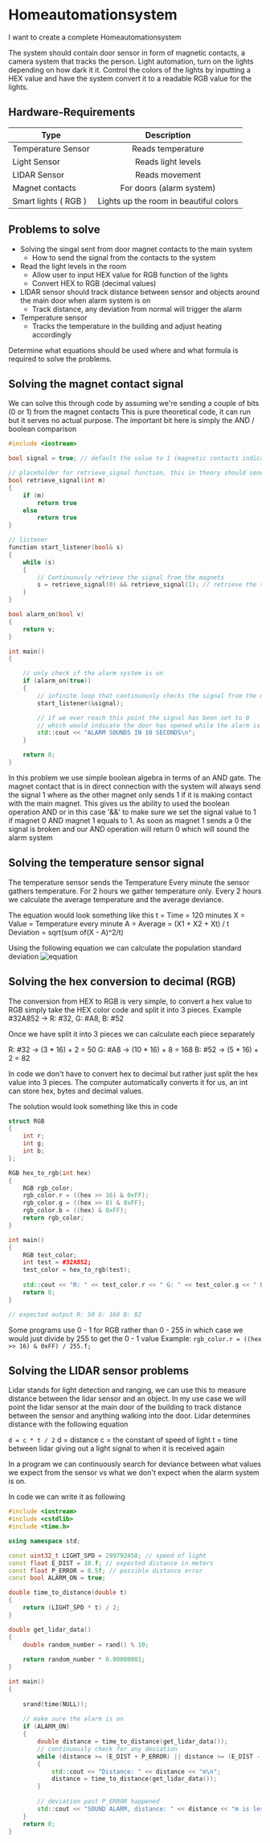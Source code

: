 
# Homeautomationsystem

I want to create a complete Homeautomationsystem

The system should contain door sensor in form of magnetic contacts, a camera system that tracks the person.
Light automation, turn on the lights depending on how dark it it.
Control the colors of the lights by inputting a HEX value and have the system convert it to a readable RGB value for the lights.

## Hardware-Requirements

|  Type          | Description |
|  ------------  | :------------: |
| Temperature Sensor  | Reads temperature|
| Light Sensor        | Reads light levels|
| LIDAR Sensor	      | Reads movement|
| Magnet contacts     | For doors (alarm system) |
| Smart lights ( RGB )| Lights up the room in beautiful colors|


## Problems to solve

- Solving the singal sent from door magnet contacts to the main system
    - How to send the signal from the contacts to the system
- Read the light levels in the room
    - Allow user to input HEX value for RGB function of the lights
    - Convert HEX to RGB (decimal values)
- LIDAR sensor should track distance between sensor and objects around the main door when alarm system is on
    - Track distance, any deviation from normal will trigger the alarm
- Temperature sensor
    - Tracks the temperature in the building and adjust heating accordingly

Determine what equations should be used where and what formula is required to solve the problems.

## Solving the magnet contact signal
We can solve this through code by assuming we're sending a couple of bits (0 or 1) from the magnet contacts
This is pure theoretical code, it can run but it serves no actual purpose. The important bit here is simply the AND / boolean comparison
```cpp
#include <iostream>

bool signal = true; // default the value to 1 (magnetic contacts indicate door is closed if 1 is passed)

// placeholder for retrieve_signal function, this in theory should send actual sensor data. 
bool retrieve_signal(int m)
{
    if (m)
        return true
    else
        return true
}

// listener
function start_listener(bool& s)
{
    while (s)
    {
        // Continuously retrieve the signal from the magnets 
        s = retrieve_signal(0) && retrieve_signal(1); // retrieve the signal from both of the magnets
    }
}

bool alarm_on(bool v)
{
    return v;
}

int main()
{

    // only check if the alarm system is on
    if (alarm_on(true))
    {
        // infinite loop that continuously checks the signal from the magnets
        start_listener(&signal);

        // if we ever reach this point the signal has been set to 0
        // which would indicate the door has opened while the alarm is turned on
        std::cout << "ALARM SOUNDS IN 10 SECONDS\n";
    }

    return 0;
}
```

In this problem we use simple boolean algebra in terms of an AND gate. The magnet contact that is in direct connection with the system will
always send the signal 1 where as the other magnet only sends 1 if it is making contact with the main magnet. This gives us the ability to used
the boolean operation AND or in this case '&&' to make sure we set the signal value to 1 if magnet 0 AND magnet 1 equals to 1. As soon as magnet 1 sends a 0 the signal is broken and our AND operation will return 0 which will sound the alarm system

## Solving the temperature sensor signal
The temperature sensor sends the Temperature
Every minute the sensor gathers temperature. For 2 hours we gather temperature only. Every 2 hours we calculate the average temperature and the average deviance.

The equation would look something like this
t = Time = 120 minutes
X = Value = Temperature every minute
A = Average = (X1 + X2 + Xt) / t
Deviation = sqrt(sum of(X - A)^2/t)

Using the following equation we can calculate the population standard deviation
![equation](https://www.bizskinny.com/images/population-standard-deviation-formula.PNG)
## Solving the hex conversion to decimal (RGB)

The conversion from HEX to RGB is very simple, to convert a hex value to RGB simply take the HEX color code and split it into 3 pieces.
Example #32A852 -> R: #32, G: #A8, B: #52

Once we have split it into 3 pieces we can calculate each piece separately

R: #32 -> (3 * 16) + 2 = 50
G: #A8 -> (10 * 16) + 8 = 168
B: #52 -> (5 * 16) + 2 = 82

In code we don't have to convert hex to decimal but rather just split the hex value into 3 pieces.
The computer automatically converts it for us, an int can store hex, bytes and decimal values.

The solution would look something like this in code
```cpp
struct RGB
{
	int r;
	int g;
	int b;
};

RGB hex_to_rgb(int hex)
{
	RGB rgb_color;
	rgb_color.r = ((hex >> 16) & 0xFF);
	rgb_color.g = ((hex >> 8) & 0xFF);
	rgb_color.b = ((hex) & 0xFF);
	return rgb_color;
}

int main()
{
	RGB test_color;
	int test = #32A852;
	test_color = hex_to_rgb(test);
	
	std::cout << "R: " << test_color.r << " G: " << test_color.g << " B: " << test_color.b << std::endl;
	return 0;
}

// expected output R: 50 G: 168 B: 82
```
Some programs use 0 - 1 for RGB rather than 0 - 255 in which case we would just divide by 255 to get the 0 - 1 value
Example:
`rgb_color.r = ((hex >> 16) & 0xFF) / 255.f;`

## Solving the LIDAR sensor problems

Lidar stands for light detection and ranging, we can use this to measure distance between the lidar sensor and an object. In my use case we will point the lidar sensor at the main door of the building to track distance between the sensor and anything walking into the door.
Lidar determines distance with the following equation

`d = c * t / 2`
d = distance
c = the constant of speed of light
t = time between lidar giving out a light signal to when it is received again

In a program we can continuously search for deviance between what values we expect from the sensor vs what we don't expect when the alarm system is on.

In code we can write it as following

```cpp
#include <iostream>
#include <cstdlib>
#include <time.h>

using namespace std;

const uint32_t LIGHT_SPD = 299792458; // speed of light
const float E_DIST = 10.f; // expected distance in meters
const float P_ERROR = 0.5f; // possible distance error
const bool ALARM_ON = true;

double time_to_distance(double t)
{
	return (LIGHT_SPD * t) / 2;
}

double get_lidar_data()
{
    double random_number = rand() % 10;
    
    return random_number * 0.00000001;
}

int main()
{
    
    srand(time(NULL));
    
    // make sure the alarm is on
    if (ALARM_ON)
    {
        double distance = time_to_distance(get_lidar_data());
        // continuously check for any deviation
        while (distance >= (E_DIST + P_ERROR) || distance >= (E_DIST - P_ERROR))
        {
            std::cout << "Distance: " << distance << "m\n";
            distance = time_to_distance(get_lidar_data());
        }
        
        // deviation past P_ERROR happened
        std::cout << "SOUND ALARM, distance: " << distance << "m is less than allowed" << std::endl;
    }
	return 0;
}
```

